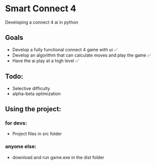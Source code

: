 # Smart Connect 4

 Developing a connect 4 ai in python

## Goals
- Develop a fully functional connect 4 game with ui ✅
- Develop an algorithm that can calculate moves and play the game ✅
- Have the ai play at a high level ✅

## Todo:
- Selective difficulty
- alpha-beta optimization


## Using the project:
### for devs:

- Project files in src folder

### anyone else:

- download and run game.exe in the dist folder
